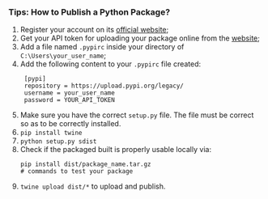 
### Tips: How to Publish a Python Package?

1. Register your account on its [official website](https://pypi.org);
2. Get your API token for uploading your package online from the [website](https://pypi.org);
3. Add a file named `.pypirc` inside your directory of `C:\Users\your_user_name`;
4. Add the following content to your `.pypirc` file created:
   ```
    [pypi]
    repository = https://upload.pypi.org/legacy/
    username = your_user_name
    password = YOUR_API_TOKEN
   ```
5. Make sure you have the correct `setup.py` file. The file must be correct so as to be correctly installed.
6. `pip install twine`
7. `python setup.py sdist`
8. Check if the packaged built is properly usable locally via:
   ```
   pip install dist/package_name.tar.gz
   # commands to test your package
   ```
9. `twine upload dist/*` to upload and publish.
